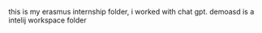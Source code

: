this is my erasmus internship folder, i worked with chat gpt. demoasd is a intelij workspace folder 
